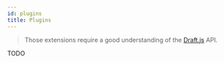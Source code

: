 ```yaml
---
id: plugins
title: Plugins
---
```


> Those extensions require a good understanding of the [Draft.js](https://draftjs.org/) API.

TODO
